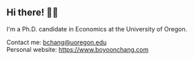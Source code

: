   
## Hi there! 🙋‍♀️

I'm a Ph.D. candidate in Economics at the University of Oregon. 

Contact me: bchang@uoregon.edu\
Personal website: https://www.boyoonchang.com


